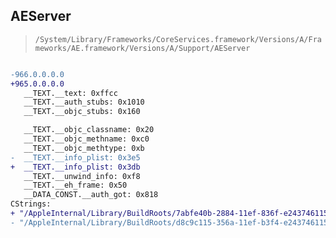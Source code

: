 ## AEServer

> `/System/Library/Frameworks/CoreServices.framework/Versions/A/Frameworks/AE.framework/Versions/A/Support/AEServer`

```diff

-966.0.0.0.0
+965.0.0.0.0
   __TEXT.__text: 0xffcc
   __TEXT.__auth_stubs: 0x1010
   __TEXT.__objc_stubs: 0x160

   __TEXT.__objc_classname: 0x20
   __TEXT.__objc_methname: 0xc0
   __TEXT.__objc_methtype: 0xb
-  __TEXT.__info_plist: 0x3e5
+  __TEXT.__info_plist: 0x3db
   __TEXT.__unwind_info: 0xf8
   __TEXT.__eh_frame: 0x50
   __DATA_CONST.__auth_got: 0x818
CStrings:
+ "/AppleInternal/Library/BuildRoots/7abfe40b-2884-11ef-836f-e2437461156c/Library/Caches/com.apple.xbs/Sources/AEUtils/Server/Source/EPPCUserDatabase.cp"
- "/AppleInternal/Library/BuildRoots/d8c9c115-356a-11ef-b3f4-e2437461156c/Library/Caches/com.apple.xbs/Sources/AEUtils/Server/Source/EPPCUserDatabase.cp"

```
